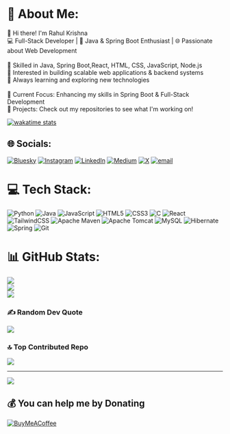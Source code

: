 # 💫 About Me:
👋 Hi there! I'm Rahul Krishna<br>💻 Full-Stack Developer | 🚀 Java & Spring Boot Enthusiast | 🌐 Passionate about Web Development<br><br>🔹 Skilled in Java, Spring Boot,React, HTML, CSS, JavaScript, Node.js<br>🔹 Interested in building scalable web applications & backend systems<br>🔹 Always learning and exploring new technologies<br><br>📌 Current Focus: Enhancing my skills in Spring Boot & Full-Stack Development<br>📂 Projects: Check out my repositories to see what I'm working on!<br>

[![wakatime stats](https://github-readme-stats.vercel.app/api/wakatime?username=Itzzmerahul)](https://github.com/Izzmerahul/github-readme-stats)


## 🌐 Socials:
[![Bluesky](https://img.shields.io/badge/bluesky-0285FF?style=for-the-badge&logo=bluesky&logoColor=%23FFFFFF)](https://bsky.app/profile/itzmerahul) [![Instagram](https://img.shields.io/badge/Instagram-%23E4405F.svg?logo=Instagram&logoColor=white)](https://instagram.com/itzme_rahul___) [![LinkedIn](https://img.shields.io/badge/LinkedIn-%230077B5.svg?logo=linkedin&logoColor=white)](https://linkedin.com/in/www.linkedin.com/in/rahul-t-8855b7290 ) [![Medium](https://img.shields.io/badge/Medium-12100E?logo=medium&logoColor=white)](https://medium.com/@thisisrahul8015) [![X](https://img.shields.io/badge/X-black.svg?logo=X&logoColor=white)](https://x.com/rahulsNoto) [![email](https://img.shields.io/badge/Email-D14836?logo=gmail&logoColor=white)](mailto:thisisrahul8015@gmail.com) 

# 💻 Tech Stack:
![Python](https://img.shields.io/badge/python-3670A0?style=plastic&logo=python&logoColor=ffdd54) ![Java](https://img.shields.io/badge/java-%23ED8B00.svg?style=plastic&logo=openjdk&logoColor=white) ![JavaScript](https://img.shields.io/badge/javascript-%23323330.svg?style=plastic&logo=javascript&logoColor=%23F7DF1E) ![HTML5](https://img.shields.io/badge/html5-%23E34F26.svg?style=plastic&logo=html5&logoColor=white) ![CSS3](https://img.shields.io/badge/css3-%231572B6.svg?style=plastic&logo=css3&logoColor=white) ![C](https://img.shields.io/badge/c-%2300599C.svg?style=plastic&logo=c&logoColor=white) ![React](https://img.shields.io/badge/react-%2320232a.svg?style=plastic&logo=react&logoColor=%2361DAFB) ![TailwindCSS](https://img.shields.io/badge/tailwindcss-%2338B2AC.svg?style=plastic&logo=tailwind-css&logoColor=white) ![Apache Maven](https://img.shields.io/badge/Apache%20Maven-C71A36?style=plastic&logo=Apache%20Maven&logoColor=white) ![Apache Tomcat](https://img.shields.io/badge/apache%20tomcat-%23F8DC75.svg?style=plastic&logo=apache-tomcat&logoColor=black) ![MySQL](https://img.shields.io/badge/mysql-4479A1.svg?style=plastic&logo=mysql&logoColor=white) ![Hibernate](https://img.shields.io/badge/Hibernate-59666C?style=plastic&logo=Hibernate&logoColor=white) ![Spring](https://img.shields.io/badge/spring-%236DB33F.svg?style=plastic&logo=spring&logoColor=white) ![Git](https://img.shields.io/badge/git-%23F05033.svg?style=plastic&logo=git&logoColor=white)
# 📊 GitHub Stats:
![](https://github-readme-stats.vercel.app/api?username=itzzmerahul&theme=dark&hide_border=false&include_all_commits=true&count_private=false)<br/>
![](https://github-readme-streak-stats.herokuapp.com/?user=itzzmerahul&theme=dark&hide_border=false)<br/>
![](https://github-readme-stats.vercel.app/api/top-langs/?username=itzzmerahul&theme=dark&hide_border=false&include_all_commits=true&count_private=false&layout=compact)

### ✍️ Random Dev Quote
![](https://quotes-github-readme.vercel.app/api?type=horizontal&theme=merko)

### 🔝 Top Contributed Repo
![](https://github-contributor-stats.vercel.app/api?username=itzzmerahul&limit=5&theme=highcontrast&combine_all_yearly_contributions=true)

---
[![](https://visitcount.itsvg.in/api?id=itzzmerahul&icon=5&color=0)](https://visitcount.itsvg.in)

  ## 💰 You can help me by Donating
  [![BuyMeACoffee](https://img.shields.io/badge/Buy%20Me%20a%20Coffee-ffdd00?style=for-the-badge&logo=buy-me-a-coffee&logoColor=black)](https://buymeacoffee.com/itzme_rahul___                ) 

  
<!-- Proudly created with GPRM ( https://gprm.itsvg.in ) -->
<!--
**Itzzmerahul/Itzzmerahul** is a ✨ _special_ ✨ repository because its `README.md` (this file) appears on your GitHub profile.

Here are some ideas to get you started:

- 🔭 I’m currently working on ...
- 🌱 I’m currently learning ...
- 👯 I’m looking to collaborate on ...
- 🤔 I’m looking for help with ...
- 💬 Ask me about ...
- 📫 How to reach me: ...
- 😄 Pronouns: ...
- ⚡ Fun fact: ...
-->
